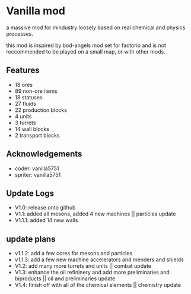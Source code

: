 
# Vanilla mod

a massive mod for mindustry loosely based on real chemical and physics processes.

this mod is inspired by bod-angels mod set for factorio and is not reccommended to be played on a small map, or with other mods.




## Features

- 18 ores 
- 89 non-ore items
- 18 statuses
- 27 fluids
- 22 production blocks
- 4 units
- 3 turrets
- 14 wall blocks
- 2 transport blocks


## Acknowledgements

 - coder: vanilla5751
 - spriter: vanilla5751

## Update Logs

- V1.0: release onto github
- V1.1: added all mesons, added 4 new machines  || particles update
- V1.1.1: added 14 new walls

## update plans

- v1.1.2: add a few cores for mesons and particles
- v1.1.3: add a few new machine accelerators and menders and shields
- V1.2: add many more turrets and units    || combat update
- V1.3: enhance the oil refininery and add more preliminaries and biproducts   || oil and preliminaries update
- V1.4: finish off with all of the chemical elements      || chemistry update
